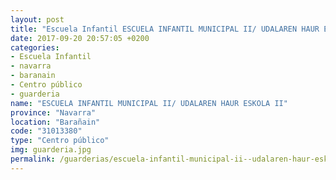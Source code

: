 ```yaml
---
layout: post
title: "Escuela Infantil ESCUELA INFANTIL MUNICIPAL II/ UDALAREN HAUR ESKOLA II"
date: 2017-09-20 20:57:05 +0200
categories:
- Escuela Infantil
- navarra
- baranain
- Centro público
- guarderia
name: "ESCUELA INFANTIL MUNICIPAL II/ UDALAREN HAUR ESKOLA II"
province: "Navarra"
location: "Barañain"
code: "31013380"
type: "Centro público"
img: guarderia.jpg
permalink: /guarderias/escuela-infantil-municipal-ii--udalaren-haur-eskola-ii.html
---
```

